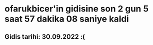 # ofarukbicer'in gidisine son 2 gun 5 saat 57 dakika 08 saniye kaldi

## Gidis tarihi: 30.09.2022 :(